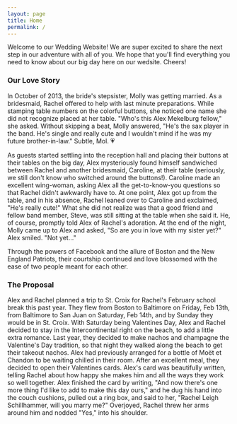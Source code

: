 ```yaml
---
layout: page
title: Home
permalink: /
---
```


Welcome to our Wedding Website! We are super excited to share the next step in our adventure with all of you. We hope that you'll find everything you need to know about our big day here on our wedsite. Cheers!

<div id="home-slideshow"></div>

### Our Love Story

In October of 2013, the bride's stepsister, Molly was getting married. As a bridesmaid, Rachel offered to help with last minute preparations. While stamping table numbers on the colorful buttons, she noticed one name she did not recognize placed at her table. "Who's this Alex Mekelburg fellow," she asked. Without skipping a beat, Molly answered, "He's the sax player in the band. He's single and really cute and I wouldn't mind if he was my future brother-in-law." Subtle, Mol. 💗

As guests started settling into the reception hall and placing their buttons at their tables on the big day, Alex mysteriously found himself sandwiched between Rachel and another bridesmaid, Caroline, at their table (seriously, we still don't know who switched around the buttons!). Caroline made an excellent wing-woman, asking Alex all the get-to-know-you questions so that Rachel didn't awkwardly have to. At one point, Alex got up from the table, and in his absence, Rachel leaned over to Caroline and exclaimed, "He's really cute!" What she did not realize was that a good friend and fellow band member, Steve, was still sitting at the table when she said it. He, of course, promptly told Alex of Rachel's adoration. At the end of the night, Molly came up to Alex and asked, "So are you in love with my sister yet?" Alex smiled. "Not yet..."

Through the powers of Facebook and the allure of Boston and the New England Patriots, their courtship continued and love blossomed with the ease of two people meant for each other. 




### The Proposal

Alex and Rachel planned a trip to St. Croix for Rachel's February school break this past year. They flew from Boston to Baltimore on Friday, Feb 13th, from Baltimore to San Juan on Saturday, Feb 14th, and by Sunday they would be in St. Croix. With Saturday being Valentines Day, Alex and Rachel decided to stay in the Intercontinental right on the beach, to add a little extra romance. Last year, they decided to make nachos and champagne the Valentine's Day tradition, so that night they walked along the beach to get their takeout nachos. Alex had previously arranged for a bottle of Moët et Chandon to be waiting chilled in their room. After an excellent meal, they decided to open their Valentines cards. Alex's card was beautifully written, telling Rachel about how happy she makes him and all the ways they work so well together. Alex finished the card by writing, "And now there's one more thing I'd like to add to make this day ours," and he dug his hand into the couch cushions, pulled out a ring box, and said to her, "Rachel Leigh Schillhammer, will you marry me?" Overjoyed, Rachel threw her arms around him and nodded "Yes," into his shoulder. 
